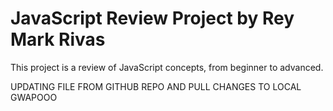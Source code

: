 # JavaScript Review Project by Rey Mark Rivas
This project is a review of JavaScript concepts, from beginner to advanced.

UPDATING FILE FROM GITHUB REPO AND PULL CHANGES TO LOCAL
GWAPOOO
